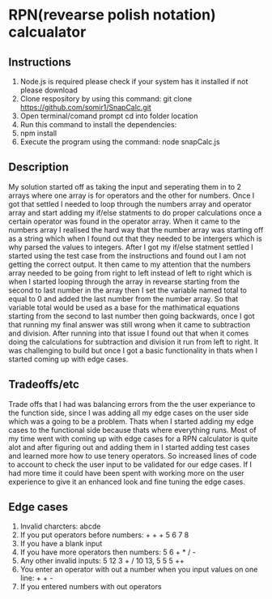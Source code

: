 # RPN(revearse polish notation) calcualator

## Instructions
1. Node.js is required please check if your system has it installed if not please download
2. Clone respository by using this command: git clone https://github.com/somir1/SnapCalc.git
3. Open terminal/comand prompt cd into folder location
4. Run this command to install the dependencies: 
5. npm install
6. Execute the program using the command: node snapCalc.js

## Description
My solution started off as taking the input and seperating them in to 2 arrays where one array is for operators and the other for numbers. Once I got that settled I needed to loop through the numbers array and operator array and start adding my if/else statments to do proper calculations once a certain operator was found in the operator array. When it came to the numbers array I realised the hard way that the number array was starting off as a string which when I found out that they needed to be intergers which is why parsed the values to integers. After I got my if/else statment settled I started using the test case from the instructions and found out I am not getting the correct output. It then came to my attention that the numbers array needed to be going from right to left instead of left to right which is when I started looping through the array in revearse starting from the second to last number in the array then I set the variable named total to equal to 0 and added the last number from the number array. So that variable total would be used as a base for the mathimatical equations starting from the second to last number then going backwards, once I got that running my final answer was still wrong when it came to subtraction and division. After running into that issue I found out that when it comes doing the calculations for subtraction and division it run from left to right. It was challenging to build but once I got a basic functionality in thats when I started coming up with edge cases.

## Tradeoffs/etc
Trade offs that I had was balancing errors from the the user experiance to the function side, since I was adding all my edge cases on the user side which was a going to be a problem. Thats when I started adding my edge cases to the functional side because thats where everything runs. Most of my time went with coming up with edge cases for a RPN calculator is quite alot and after figuring out and adding them in I started adding test cases and learned more how to use tenery operators. So increased lines of code to account to check the user input to be validated for our edge cases. If I had more time it could have been spent with working more on the user experience to give it an enhanced look and fine tuning the edge cases.

## Edge cases
1. Invalid charcters: abcde
2. If you put operators before numbers: + + + 5 6 7 8
3. If you have a blank input
4. If you have more operators then numbers:  5 6 + * / -
5. Any other invalid inputs: 5 12 3 + / 10 13, 5 5 5 ++
6. You enter an operator with out a number when you input values on one line: + + -
7. If you entered numbers with out operators